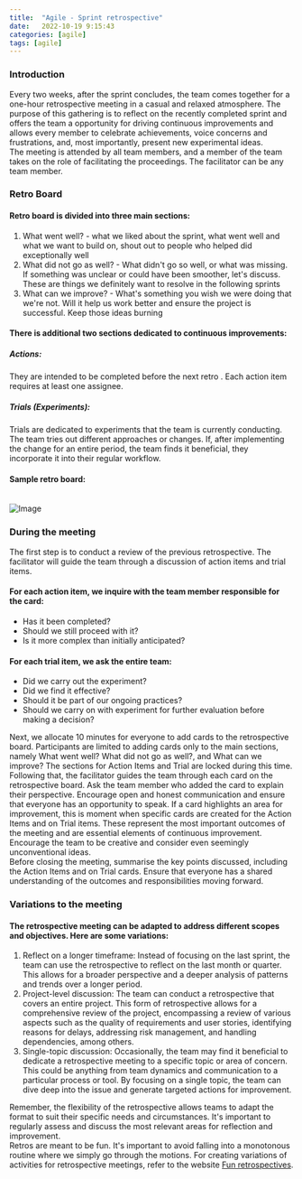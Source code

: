 ```yaml
---
title:  "Agile - Sprint retrospective"
date:   2022-10-19 9:15:43
categories: [agile]
tags: [agile]	
---
```

<h3>Introduction</h3>
<p>
Every two weeks, after the sprint concludes, the team comes together for a one-hour retrospective meeting in a casual and relaxed atmosphere. The purpose of this gathering is to reflect on the recently completed sprint and offers the team a opportunity for driving continuous improvements and allows every member to celebrate achievements, voice concerns and frustrations, and, most importantly, present new experimental ideas.
<br/>
The meeting is attended by all team members, and a member of the team takes on the role of facilitating the proceedings. The facilitator can be any team member.
</p>

<h3>Retro Board</h3>
<h4>Retro board is divided into three main sections:</h4>
<ol>
<li>What went well? - what we liked about the sprint, what went well and what we want to build on, shout out to people who helped did exceptionally well</li>
<li>What did not go as well? - What didn't go so well, or what was missing. If something was unclear or could have been smoother, let's discuss. These are things we definitely want to resolve in the following sprints</li>
<li>What can we improve? - What's something you wish we were doing that we're not. Will it help us work better and ensure the project is successful. Keep those ideas burning</li>
</ol>
<h4>There is additional two sections dedicated to continuous improvements:</h4>
<h5>Actions:</h5> 
They are intended to be completed before the next retro . Each action item requires at least one assignee.
<h5>Trials (Experiments):</h5> 
Trials are dedicated to experiments that the team is currently conducting. The team tries out different approaches or changes. If, after implementing the change for an entire period, the team finds it beneficial, they incorporate it into their regular workflow.
<br/>
<h4>Sample retro board:</h4>
<br/>
<img src="{{ site.baseurl }}/images/blog/sprint-retro/sample-board.png" class="fullsize-image" alt="Image">


<h3>During the meeting</h3>
The first step is to conduct a review of the previous retrospective. The facilitator will guide the team through a discussion of action items and trial items.
</br>
<h4>For each action item, we inquire with the team member responsible for the card:</h4>
<ul>
<li>Has it been completed?</li>
<li>Should we still proceed with it?</li>
<li>Is it more complex than initially anticipated?</li>
</ul>
<h4>For each trial item, we ask the entire team:</h4>
<ul>
<li>Did we carry out the experiment?</li>
<li>Did we find it effective?</li>
<li>Should it be part of our ongoing practices?</li>
<li>Should we carry on with experiment for further evaluation before making a decision?</li>
</ul>
Next, we allocate 10 minutes for everyone to add cards to the retrospective board. Participants are limited to adding cards only to the main sections, namely What went well? What did not go as well?, and What can we improve? The sections for Action Items and Trial are locked during this time.
<br/>
Following that, the facilitator guides the team through each card on the retrospective board. Ask the team member who added the card to explain their perspective. Encourage open and honest communication and ensure that everyone has an opportunity to speak. If a card highlights an area for improvement, this is moment when specific cards are created for the Action Items and on Trial items. These represent the most important outcomes of the meeting and are essential elements of continuous improvement. Encourage the team to be creative and consider even seemingly unconventional ideas.
<br/>
Before closing the meeting, summarise the key points discussed, including the Action Items and on Trial cards. Ensure that everyone has a shared understanding of the outcomes and responsibilities moving forward.

<h3>Variations to the meeting</h3>
<h4>The retrospective meeting can be adapted to address different scopes and objectives. Here are some variations:</h4>
<ol>
<li>Reflect on a longer timeframe: Instead of focusing on the last sprint, the team can use the retrospective to reflect on the last month or quarter. This allows for a broader perspective and a deeper analysis of patterns and trends over a longer period.</li>
<li>Project-level discussion: The team can conduct a retrospective that covers an entire project. This form of retrospective allows for a comprehensive review of the project, encompassing a review of various aspects such as the quality of requirements and user stories, identifying reasons for delays, addressing risk management, and handling dependencies, among others.</li>
<li>Single-topic discussion: Occasionally, the team may find it beneficial to dedicate a retrospective meeting to a specific topic or area of concern. This could be anything from team dynamics and communication to a particular process or tool. By focusing on a single topic, the team can dive deep into the issue and generate targeted actions for improvement.</li>
</ol>
Remember, the flexibility of the retrospective allows teams to adapt the format to suit their specific needs and circumstances. It's important to regularly assess and discuss the most relevant areas for reflection and improvement.
<br/>
Retros are meant to be fun. It's important to avoid falling into a monotonous routine where we simply go through the motions. For creating variations of activities for retrospective meetings, refer to the website <a href="https://www.funretrospectives.com/" target="_blank">Fun retrospectives</a>.


